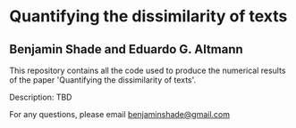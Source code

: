 # Quantifying the dissimilarity of texts
## Benjamin Shade and Eduardo G. Altmann

This repository contains all the code used to produce the numerical results of the paper 'Quantifying the dissimilarity of texts'.

Description:
TBD

For any questions, please email benjaminshade@gmail.com
